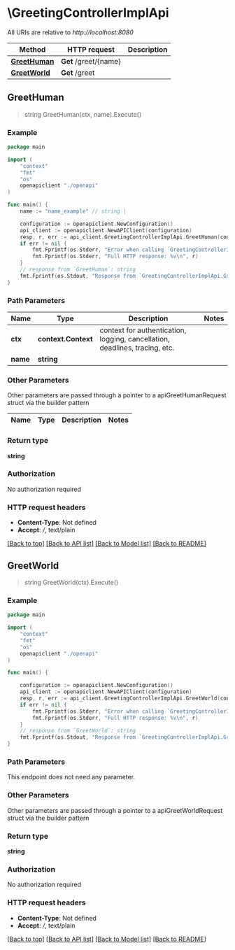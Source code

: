 # \GreetingControllerImplApi

All URIs are relative to *http://localhost:8080*

Method | HTTP request | Description
------------- | ------------- | -------------
[**GreetHuman**](GreetingControllerImplApi.md#GreetHuman) | **Get** /greet/{name} | 
[**GreetWorld**](GreetingControllerImplApi.md#GreetWorld) | **Get** /greet | 



## GreetHuman

> string GreetHuman(ctx, name).Execute()



### Example

```go
package main

import (
    "context"
    "fmt"
    "os"
    openapiclient "./openapi"
)

func main() {
    name := "name_example" // string | 

    configuration := openapiclient.NewConfiguration()
    api_client := openapiclient.NewAPIClient(configuration)
    resp, r, err := api_client.GreetingControllerImplApi.GreetHuman(context.Background(), name).Execute()
    if err != nil {
        fmt.Fprintf(os.Stderr, "Error when calling `GreetingControllerImplApi.GreetHuman``: %v\n", err)
        fmt.Fprintf(os.Stderr, "Full HTTP response: %v\n", r)
    }
    // response from `GreetHuman`: string
    fmt.Fprintf(os.Stdout, "Response from `GreetingControllerImplApi.GreetHuman`: %v\n", resp)
}
```

### Path Parameters


Name | Type | Description  | Notes
------------- | ------------- | ------------- | -------------
**ctx** | **context.Context** | context for authentication, logging, cancellation, deadlines, tracing, etc.
**name** | **string** |  | 

### Other Parameters

Other parameters are passed through a pointer to a apiGreetHumanRequest struct via the builder pattern


Name | Type | Description  | Notes
------------- | ------------- | ------------- | -------------


### Return type

**string**

### Authorization

No authorization required

### HTTP request headers

- **Content-Type**: Not defined
- **Accept**: */*, text/plain

[[Back to top]](#) [[Back to API list]](../README.md#documentation-for-api-endpoints)
[[Back to Model list]](../README.md#documentation-for-models)
[[Back to README]](../README.md)


## GreetWorld

> string GreetWorld(ctx).Execute()



### Example

```go
package main

import (
    "context"
    "fmt"
    "os"
    openapiclient "./openapi"
)

func main() {

    configuration := openapiclient.NewConfiguration()
    api_client := openapiclient.NewAPIClient(configuration)
    resp, r, err := api_client.GreetingControllerImplApi.GreetWorld(context.Background()).Execute()
    if err != nil {
        fmt.Fprintf(os.Stderr, "Error when calling `GreetingControllerImplApi.GreetWorld``: %v\n", err)
        fmt.Fprintf(os.Stderr, "Full HTTP response: %v\n", r)
    }
    // response from `GreetWorld`: string
    fmt.Fprintf(os.Stdout, "Response from `GreetingControllerImplApi.GreetWorld`: %v\n", resp)
}
```

### Path Parameters

This endpoint does not need any parameter.

### Other Parameters

Other parameters are passed through a pointer to a apiGreetWorldRequest struct via the builder pattern


### Return type

**string**

### Authorization

No authorization required

### HTTP request headers

- **Content-Type**: Not defined
- **Accept**: */*, text/plain

[[Back to top]](#) [[Back to API list]](../README.md#documentation-for-api-endpoints)
[[Back to Model list]](../README.md#documentation-for-models)
[[Back to README]](../README.md)

